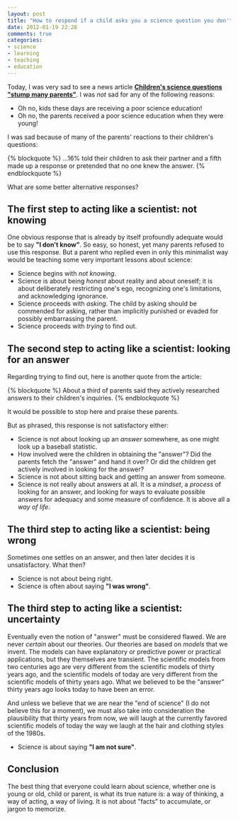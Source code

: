 ```yaml
---
layout: post
title: "How to respond if a child asks you a science question you don't know the answer to"
date: 2012-01-19 22:28
comments: true
categories: 
- science
- learning
- teaching
- education
---
```

Today, I was very sad to see a news article [**Children's science questions "stump many parents"**](http://www.bbc.co.uk/news/education-16612100). I was *not* sad for any of the following reasons:

- Oh no, kids these days are receiving a poor science education!
- Oh no, the parents received a poor science education when they were young!

I was sad because of many of the parents' reactions to their children's questions:

{% blockquote %}
...16% told their children to ask their partner and a fifth made up a response or pretended that no one knew the answer.
{% endblockquote %}

What are some better alternative responses?

<!--more-->

## The first step to acting like a scientist: not knowing

One obvious response that is already by itself profoundly adequate would be to say **"I don't know"**. So easy, so honest, yet many parents refused to use this response. But a parent who replied even in only this minimalist way would be teaching some very important lessons about science:

- Science begins with *not knowing*.
- Science is about being *honest* about reality and about oneself; it is about deliberately restricting one's ego, recognizing one's limitations, and acknowledging ignorance.
- Science proceeds with *asking*. The child by asking should be commended for asking, rather than implicitly punished or evaded for possibly embarrassing the parent.
- Science proceeds with *trying* to find out.

## The second step to acting like a scientist: looking for an answer

Regarding trying to find out, here is another quote from the article:

{% blockquote %}
About a third of parents said they actively researched answers to their children's inquiries. 
{% endblockquote %}

It would be possible to stop here and praise these parents.

But as phrased, this response is not satisfactory either:

- Science is not about looking up an *answer* somewhere, as one might look up a baseball statistic.
- How involved were the children in obtaining the "answer"? Did the parents fetch the "answer" and hand it over? Or did the children get actively involved in looking for the answer?
- Science is not about sitting back and getting an answer from someone.
- Science is not really about answers at all. It is a *mindset*, a *process* of looking for an answer, and looking for ways to evaluate possible answers for adequacy and some measure of confidence. It is above all a *way of life*.

## The third step to acting like a scientist: being wrong

Sometimes one settles on an answer, and then later decides it is unsatisfactory. What then?

- Science is not about being right.
- Science is often about saying **"I was wrong"**.

## The third step to acting like a scientist: uncertainty

Eventually even the notion of "answer" must be considered flawed. We are never *certain* about our theories. Our theories are based on *models* that we invent. The models can have explanatory or predictive power or practical applications, but they themselves are transient. The scientific models from two centuries ago are very different from the scientific models of thirty years ago, and the scientific models of today are very different from the scientific models of thirty years ago. What we believed to be the "answer" thirty years ago looks today to have been an error.

And unless we believe that we are near the "end of science" (I do not believe this for a moment), we must also take into consideration the plausibility that thirty years from now, we will laugh at the currently favored scientific models of today the way we laugh at the hair and clothing styles of the 1980s.

- Science is about saying **"I am not sure"**.

## Conclusion

The best thing that everyone could learn about science, whether one is young or old, child or parent, is what its true nature is: a way of thinking, a way of acting, a way of living. It is not about "facts" to accumulate, or jargon to memorize.

